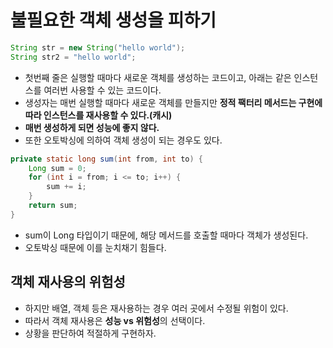 # 불필요한 객체 생성을 피하기

```java
String str = new String("hello world");
String str2 = "hello world";
```

- 첫번째 줄은 실행할 때마다 새로운 객체를 생성하는 코드이고, 아래는 같은 인스턴스를 여러번 사용할 수 있는 코드이다.
- 생성자는 매번 실행할 때마다 새로운 객체를 만들지만 **정적 팩터리 메서드는 구현에 따라 인스턴스를 재사용할 수 있다.(캐시)**
- **매번 생성하게 되면 성능에 좋지 않다.**
- 또한 오토박싱에 의하여 객체 생성이 되는 경우도 있다.

```java
private static long sum(int from, int to) {
    Long sum = 0;
    for (int i = from; i <= to; i++) {
        sum += i;
    }
    return sum;
}
```

- sum이 Long 타입이기 때문에, 해당 메서드를 호출할 때마다 객체가 생성된다.
- 오토박싱 때문에 이를 눈치채기 힘들다.

## 객체 재사용의 위험성

- 하지만 배열, 객체 등은 재사용하는 경우 여러 곳에서 수정될 위험이 있다.
- 따라서 객체 재사용은 **성능 vs 위험성**의 선택이다.
- 상황을 판단하여 적절하게 구현하자.
